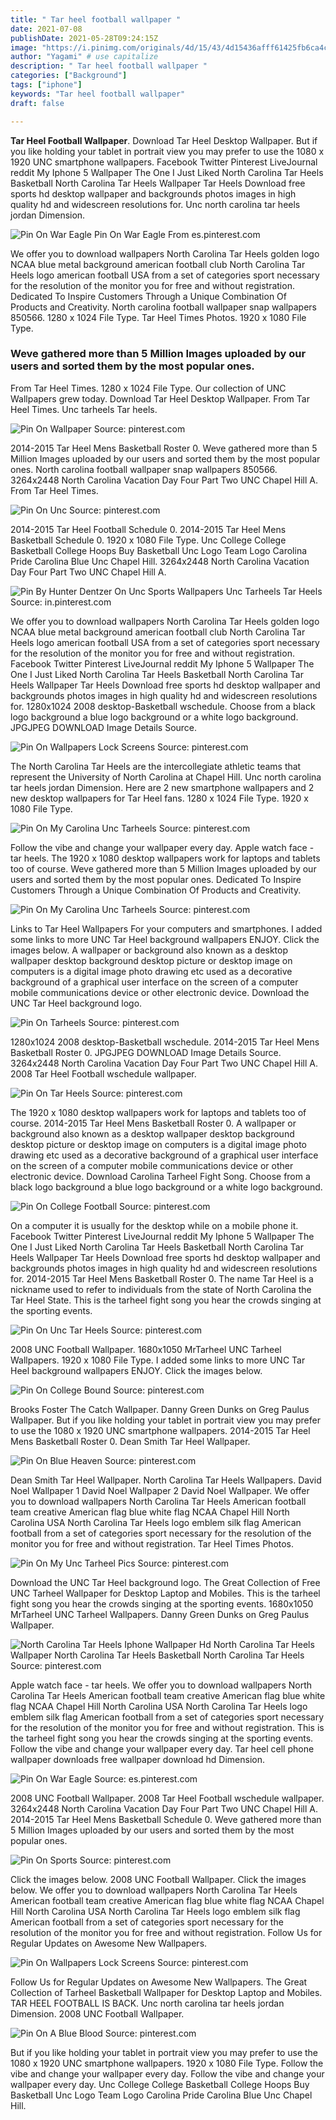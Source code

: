 ```yaml
---
title: " Tar heel football wallpaper "
date: 2021-07-08
publishDate: 2021-05-28T09:24:15Z
image: "https://i.pinimg.com/originals/4d/15/43/4d15436afff61425fb6ca4c79a5e7bc3.jpg"
author: "Yagami" # use capitalize
description: " Tar heel football wallpaper "
categories: ["Background"]
tags: ["iphone"]
keywords: "Tar heel football wallpaper"
draft: false

---
```



**Tar Heel Football Wallpaper**. Download Tar Heel Desktop Wallpaper. But if you like holding your tablet in portrait view you may prefer to use the 1080 x 1920 UNC smartphone wallpapers. Facebook Twitter Pinterest LiveJournal reddit My Iphone 5 Wallpaper The One I Just Liked North Carolina Tar Heels Basketball North Carolina Tar Heels Wallpaper Tar Heels Download free sports hd desktop wallpaper and backgrounds photos images in high quality hd and widescreen resolutions for. Unc north carolina tar heels jordan Dimension.

![Pin On War Eagle](https://i.pinimg.com/originals/98/d2/a0/98d2a01fed985c68cf55646afcf01c41.png "Pin On War Eagle")
Pin On War Eagle From es.pinterest.com


We offer you to download wallpapers North Carolina Tar Heels golden logo NCAA blue metal background american football club North Carolina Tar Heels logo american football USA from a set of categories sport necessary for the resolution of the monitor you for free and without registration. Dedicated To Inspire Customers Through a Unique Combination Of Products and Creativity. North carolina football wallpaper snap wallpapers 850566. 1280 x 1024 File Type. Tar Heel Times Photos. 1920 x 1080 File Type.

### Weve gathered more than 5 Million Images uploaded by our users and sorted them by the most popular ones.

From Tar Heel Times. 1280 x 1024 File Type. Our collection of UNC Wallpapers grew today. Download Tar Heel Desktop Wallpaper. From Tar Heel Times. Unc tarheels Tar heels.


![Pin On Wallpaper](https://i.pinimg.com/originals/30/a6/b8/30a6b8f9151725a9f7df3835ac2e5139.jpg "Pin On Wallpaper")
Source: pinterest.com

2014-2015 Tar Heel Mens Basketball Roster 0. Weve gathered more than 5 Million Images uploaded by our users and sorted them by the most popular ones. North carolina football wallpaper snap wallpapers 850566. 3264x2448 North Carolina Vacation Day Four Part Two UNC Chapel Hill A. From Tar Heel Times.

![Pin On Unc](https://i.pinimg.com/originals/d9/9d/6f/d99d6f7c50475774e9f73274e7a86399.jpg "Pin On Unc")
Source: pinterest.com

2014-2015 Tar Heel Football Schedule 0. 2014-2015 Tar Heel Mens Basketball Schedule 0. 1920 x 1080 File Type. Unc College College Basketball College Hoops Buy Basketball Unc Logo Team Logo Carolina Pride Carolina Blue Unc Chapel Hill. 3264x2448 North Carolina Vacation Day Four Part Two UNC Chapel Hill A.

![Pin By Hunter Dentzer On Unc Sports Wallpapers Unc Tarheels Tar Heels](https://i.pinimg.com/474x/aa/b6/68/aab668af4dd19a2ced9815f8bba163f3.jpg "Pin By Hunter Dentzer On Unc Sports Wallpapers Unc Tarheels Tar Heels")
Source: in.pinterest.com

We offer you to download wallpapers North Carolina Tar Heels golden logo NCAA blue metal background american football club North Carolina Tar Heels logo american football USA from a set of categories sport necessary for the resolution of the monitor you for free and without registration. Facebook Twitter Pinterest LiveJournal reddit My Iphone 5 Wallpaper The One I Just Liked North Carolina Tar Heels Basketball North Carolina Tar Heels Wallpaper Tar Heels Download free sports hd desktop wallpaper and backgrounds photos images in high quality hd and widescreen resolutions for. 1280x1024 2008 desktop-Basketball wschedule. Choose from a black logo background a blue logo background or a white logo background. JPGJPEG DOWNLOAD Image Details Source.

![Pin On Wallpapers Lock Screens](https://i.pinimg.com/736x/94/f0/62/94f062ce6793b5b4525bbcba3a26adc1.jpg "Pin On Wallpapers Lock Screens")
Source: pinterest.com

The North Carolina Tar Heels are the intercollegiate athletic teams that represent the University of North Carolina at Chapel Hill. Unc north carolina tar heels jordan Dimension. Here are 2 new smartphone wallpapers and 2 new desktop wallpapers for Tar Heel fans. 1280 x 1024 File Type. 1920 x 1080 File Type.

![Pin On My Carolina Unc Tarheels](https://i.pinimg.com/originals/10/69/7d/10697dd5cdccdf0b265775ecf171acc6.jpg "Pin On My Carolina Unc Tarheels")
Source: pinterest.com

Follow the vibe and change your wallpaper every day. Apple watch face - tar heels. The 1920 x 1080 desktop wallpapers work for laptops and tablets too of course. Weve gathered more than 5 Million Images uploaded by our users and sorted them by the most popular ones. Dedicated To Inspire Customers Through a Unique Combination Of Products and Creativity.

![Pin On My Carolina Unc Tarheels](https://i.pinimg.com/originals/16/96/9f/16969f7cea70891135a7be1dd5e8a23c.jpg "Pin On My Carolina Unc Tarheels")
Source: pinterest.com

Links to Tar Heel Wallpapers For your computers and smartphones. I added some links to more UNC Tar Heel background wallpapers ENJOY. Click the images below. A wallpaper or background also known as a desktop wallpaper desktop background desktop picture or desktop image on computers is a digital image photo drawing etc used as a decorative background of a graphical user interface on the screen of a computer mobile communications device or other electronic device. Download the UNC Tar Heel background logo.

![Pin On Tarheels](https://i.pinimg.com/474x/84/89/85/8489852768ea1c05ed0d9497575eba32.jpg "Pin On Tarheels")
Source: pinterest.com

1280x1024 2008 desktop-Basketball wschedule. 2014-2015 Tar Heel Mens Basketball Roster 0. JPGJPEG DOWNLOAD Image Details Source. 3264x2448 North Carolina Vacation Day Four Part Two UNC Chapel Hill A. 2008 Tar Heel Football wschedule wallpaper.

![Pin On Tar Heels](https://i.pinimg.com/originals/da/fb/9b/dafb9b0a0addb746404e203a3bb65152.jpg "Pin On Tar Heels")
Source: pinterest.com

The 1920 x 1080 desktop wallpapers work for laptops and tablets too of course. 2014-2015 Tar Heel Mens Basketball Roster 0. A wallpaper or background also known as a desktop wallpaper desktop background desktop picture or desktop image on computers is a digital image photo drawing etc used as a decorative background of a graphical user interface on the screen of a computer mobile communications device or other electronic device. Download Carolina Tarheel Fight Song. Choose from a black logo background a blue logo background or a white logo background.

![Pin On College Football](https://i.pinimg.com/originals/71/47/9d/71479d4740c1124b2af5152a89d77d4c.png "Pin On College Football")
Source: pinterest.com

On a computer it is usually for the desktop while on a mobile phone it. Facebook Twitter Pinterest LiveJournal reddit My Iphone 5 Wallpaper The One I Just Liked North Carolina Tar Heels Basketball North Carolina Tar Heels Wallpaper Tar Heels Download free sports hd desktop wallpaper and backgrounds photos images in high quality hd and widescreen resolutions for. 2014-2015 Tar Heel Mens Basketball Roster 0. The name Tar Heel is a nickname used to refer to individuals from the state of North Carolina the Tar Heel State. This is the tarheel fight song you hear the crowds singing at the sporting events.

![Pin On Unc Tar Heels](https://i.pinimg.com/originals/8e/e4/2b/8ee42b702497d460b261dd8f13f4ab45.jpg "Pin On Unc Tar Heels")
Source: pinterest.com

2008 UNC Football Wallpaper. 1680x1050 MrTarheel UNC Tarheel Wallpapers. 1920 x 1080 File Type. I added some links to more UNC Tar Heel background wallpapers ENJOY. Click the images below.

![Pin On College Bound](https://i.pinimg.com/originals/52/29/9a/52299aeccaf23b8a6204a417decf01c0.jpg "Pin On College Bound")
Source: pinterest.com

Brooks Foster The Catch Wallpaper. Danny Green Dunks on Greg Paulus Wallpaper. But if you like holding your tablet in portrait view you may prefer to use the 1080 x 1920 UNC smartphone wallpapers. 2014-2015 Tar Heel Mens Basketball Roster 0. Dean Smith Tar Heel Wallpaper.

![Pin On Blue Heaven](https://i.pinimg.com/originals/9a/44/24/9a44246441983a3a42796d46e17b856c.jpg "Pin On Blue Heaven")
Source: pinterest.com

Dean Smith Tar Heel Wallpaper. North Carolina Tar Heels Wallpapers. David Noel Wallpaper 1 David Noel Wallpaper 2 David Noel Wallpaper. We offer you to download wallpapers North Carolina Tar Heels American football team creative American flag blue white flag NCAA Chapel Hill North Carolina USA North Carolina Tar Heels logo emblem silk flag American football from a set of categories sport necessary for the resolution of the monitor you for free and without registration. Tar Heel Times Photos.

![Pin On My Unc Tarheel Pics](https://i.pinimg.com/originals/e9/f9/81/e9f9814cb42ca05c8d0ab80dd69088b7.png "Pin On My Unc Tarheel Pics")
Source: pinterest.com

Download the UNC Tar Heel background logo. The Great Collection of Free UNC Tarheel Wallpaper for Desktop Laptop and Mobiles. This is the tarheel fight song you hear the crowds singing at the sporting events. 1680x1050 MrTarheel UNC Tarheel Wallpapers. Danny Green Dunks on Greg Paulus Wallpaper.

![North Carolina Tar Heels Iphone Wallpaper Hd North Carolina Tar Heels Wallpaper North Carolina Tar Heels Basketball North Carolina Tar Heels](https://i.pinimg.com/originals/87/d8/49/87d849eb03f72da63683e7357c912db5.jpg "North Carolina Tar Heels Iphone Wallpaper Hd North Carolina Tar Heels Wallpaper North Carolina Tar Heels Basketball North Carolina Tar Heels")
Source: pinterest.com

Apple watch face - tar heels. We offer you to download wallpapers North Carolina Tar Heels American football team creative American flag blue white flag NCAA Chapel Hill North Carolina USA North Carolina Tar Heels logo emblem silk flag American football from a set of categories sport necessary for the resolution of the monitor you for free and without registration. This is the tarheel fight song you hear the crowds singing at the sporting events. Follow the vibe and change your wallpaper every day. Tar heel cell phone wallpaper downloads free wallpaper download hd Dimension.

![Pin On War Eagle](https://i.pinimg.com/originals/98/d2/a0/98d2a01fed985c68cf55646afcf01c41.png "Pin On War Eagle")
Source: es.pinterest.com

2008 UNC Football Wallpaper. 2008 Tar Heel Football wschedule wallpaper. 3264x2448 North Carolina Vacation Day Four Part Two UNC Chapel Hill A. 2014-2015 Tar Heel Mens Basketball Schedule 0. Weve gathered more than 5 Million Images uploaded by our users and sorted them by the most popular ones.

![Pin On Sports](https://i.pinimg.com/originals/1d/d7/d2/1dd7d2ced000867794d863c716bab7f4.png "Pin On Sports")
Source: pinterest.com

Click the images below. 2008 UNC Football Wallpaper. Click the images below. We offer you to download wallpapers North Carolina Tar Heels American football team creative American flag blue white flag NCAA Chapel Hill North Carolina USA North Carolina Tar Heels logo emblem silk flag American football from a set of categories sport necessary for the resolution of the monitor you for free and without registration. Follow Us for Regular Updates on Awesome New Wallpapers.

![Pin On Wallpapers Lock Screens](https://i.pinimg.com/736x/c5/13/ba/c513baafb7025118aad83984ad698b07.jpg "Pin On Wallpapers Lock Screens")
Source: pinterest.com

Follow Us for Regular Updates on Awesome New Wallpapers. The Great Collection of Tarheel Basketball Wallpaper for Desktop Laptop and Mobiles. TAR HEEL FOOTBALL IS BACK. Unc north carolina tar heels jordan Dimension. 2008 UNC Football Wallpaper.

![Pin On A Blue Blood](https://i.pinimg.com/originals/4d/15/43/4d15436afff61425fb6ca4c79a5e7bc3.jpg "Pin On A Blue Blood")
Source: pinterest.com

But if you like holding your tablet in portrait view you may prefer to use the 1080 x 1920 UNC smartphone wallpapers. 1920 x 1080 File Type. Follow the vibe and change your wallpaper every day. Follow the vibe and change your wallpaper every day. Unc College College Basketball College Hoops Buy Basketball Unc Logo Team Logo Carolina Pride Carolina Blue Unc Chapel Hill.

